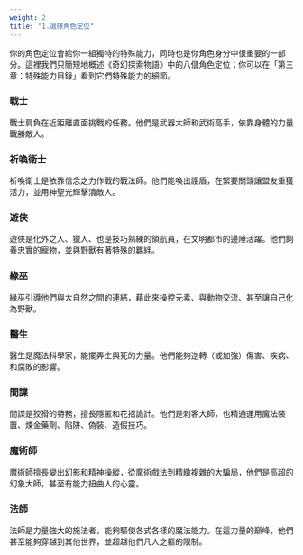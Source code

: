 ```yaml
---
weight: 2
title: "1.選擇角色定位"
---
```


你的角色定位會給你一組獨特的特殊能力，同時也是你角色身分中很重要的一部分。這裡我們只簡短地概述《奇幻探索物語》中的八個角色定位；你可以在「第三章：特殊能力目錄」看到它們特殊能力的細節。

### 戰士
戰士肩負在近距離直面挑戰的任務。他們是武器大師和武術高手，依靠身體的力量戰勝敵人。 

### 祈喚衛士
祈喚衛士是依靠信念之力作戰的戰法師。他們能喚出護盾，在緊要關頭讓盟友重獲活力，並用神聖光輝擊潰敵人。

### 遊俠
遊俠是化外之人、獵人、也是技巧熟練的領航員，在文明都市的邊陲活躍。他們飼養忠實的寵物，並與野獸有著特殊的羈絆。 

### 綠巫
綠巫引導他們與大自然之間的連結，藉此來操控元素、與動物交流、甚至讓自己化為野獸。 

### 醫生
醫生是魔法科學家，能擺弄生與死的力量。他們能夠逆轉（或加強）傷害、疾病、和腐敗的影響。

### 間諜
間諜是狡猾的特務，擅長隱匿和花招詭計。他們是刺客大師，也精通運用魔法裝置、煉金藥劑、陷阱、偽裝、造假技巧。

### 魔術師
魔術師擅長變出幻影和精神操縱，從魔術戲法到精緻複雜的大騙局，他們是高超的幻象大師，甚至有能力扭曲人的心靈。 

### 法師
法師是力量強大的施法者，能夠驅使各式各樣的魔法能力。在這力量的巔峰，他們甚至能夠穿越到其他世界，並超越他們凡人之軀的限制。 

